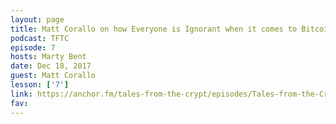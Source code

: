 ```yaml
---
layout: page
title: Matt Corallo on how Everyone is Ignorant when it comes to Bitcoin
podcast: TFTC
episode: 7
hosts: Marty Bent
date: Dec 18, 2017
guest: Matt Corallo
lesson: ['7']
link: https://anchor.fm/tales-from-the-crypt/episodes/Tales-from-the-Crypt-7-Matt-Corallo-Pt--II-e1qneh
fav: 
---
```

